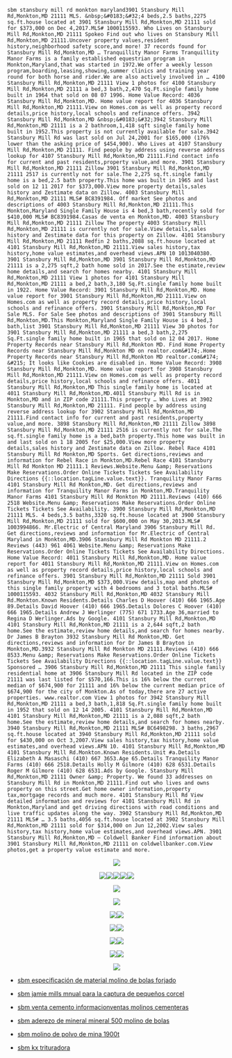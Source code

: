 
```
sbm stansbury mill rd monkton maryland3901 Stansbury Mill Rd,Monkton,MD 21111 MLS. &nbsp;&#0183;&#32;4 beds,2.5 baths,2275 sq.ft.house located at 3901 Stansbury Mill Rd,Monkton,MD 21111 sold for $373,000 on Dec 4,2017.MLS# 1000115593. Who Lives on Stansbury Mill Rd,Monkton,MD 21111 Spokeo Find out who lives on Stansbury Mill Rd,Monkton,MD 21111.Uncover property values,resident history,neighborhood safety score,and more! 37 records found for Stansbury Mill Rd,Monkton,MD … Tranquillity Manor Farms Tranquillity Manor Farms is a family established equestrian program in Monkton,Maryland,that was started in 1972.We offer a weekly lesson program,boarding,leasing,showing,summer clinics and training year round for both horse and rider.We are also actively involved in … 4100 Stansbury Mill Rd,Monkton,MD 21111 View 1 photos for 4100 Stansbury Mill Rd,Monkton,MD 21111 a bed,3 bath,2,470 Sq.Ft.single family home built in 1964 that sold on 08 07 1996. Home Value Record: 4036 Stansbury Mill Rd,Monkton,MD. Home value report for 4036 Stansbury Mill Rd,Monkton,MD 21111.View on Homes.com as well as property record details,price history,local schools and refinance offers. 3942 Stansbury Mill Rd,Monkton,MD &nbsp;&#0183;&#32;3942 Stansbury Mill Rd,Monkton,MD 21111 is a 2 bathroom,1,418 sqft single family home built in 1952.This property is not currently available for sale.3942 Stansbury Mill Rd was last sold on Jul 24,2001 for $165,000 (176% lower than the asking price of $454,900). Who Lives at 4107 Stansbury Mill Rd,Monkton,MD 21111. Find people by address using reverse address lookup for 4107 Stansbury Mill Rd,Monkton,MD 21111.Find contact info for current and past residents,property value,and more. 3901 Stansbury Mill Rd,Monkton,MD 21111 Zillow 3901 Stansbury Mill Rd,Monkton,MD 21111 2517 is currently not for sale.The 2,275 sq.ft.single family home is a bed,2.5 bath property.This home was built in 1965 and last sold on 12 11 2017 for $373,000.View more property details,sales history and Zestimate data on Zillow. 4003 Stansbury Mill Rd,Monkton,MD 21111 MLS# BC8391984. Off market See photos and descriptions of 4003 Stansbury Mill Rd,Monkton,MD 21111.This Monkton,Maryland Single Family House is 4 bed,3 bath,recently sold for $410,000 MLS# BC8391984.Casas de venta en Monkton,MD. 4003 Stansbury Mill Rd,Monkton,MD 21111 Zillow The property 4003 Stansbury Mill Rd,Monkton,MD 21111 is currently not for sale.View details,sales history and Zestimate data for this property on Zillow. 4101 Stansbury Mill Rd,Monkton,MD 21111 Redfin 2 baths,2088 sq.ft.house located at 4101 Stansbury Mill Rd,Monkton,MD 21111.View sales history,tax history,home value estimates,and overhead views.APN 10 1013040380. 3901 Stansbury Mill Rd,Monkton,MD 3901 Stansbury Mill Rd,Monkton,MD 21111 is a 2,275 sqft,2 bath home sold in 2017.See the estimate,review home details,and search for homes nearby. 4101 Stansbury Mill Rd,Monkton,MD 21111 View 1 photos for 4101 Stansbury Mill Rd,Monkton,MD 21111 a bed,2 bath,3,180 Sq.Ft.single family home built in 1922. Home Value Record: 3901 Stansbury Mill Rd,Monkton,MD. Home value report for 3901 Stansbury Mill Rd,Monkton,MD 21111.View on Homes.com as well as property record details,price history,local schools and refinance offers. 3901 Stansbury Mill Rd,Monkton,MD For Sale MLS. For Sale See photos and descriptions of 3901 Stansbury Mill Rd,Monkton,MD.This Monkton,Maryland Single Family House is 4 bed,3 bath,list 3901 Stansbury Mill Rd,Monkton,MD 21111 View 30 photos for 3901 Stansbury Mill Rd,Monkton,MD 21111 a bed,3 bath,2,275 Sq.Ft.single family home built in 1965 that sold on 12 04 2017. Home Property Records near Stansbury Mill Rd,Monkton MD. Find Home Property Records near Stansbury Mill Rd,Monkton MD on realtor.com&#174;.Home Property Records near Stansbury Mill Rd,Monkton MD realtor.com&#174; &#215; It looks like Cookies are disabled in. Home Value Record: 3908 Stansbury Mill Rd,Monkton,MD. Home value report for 3908 Stansbury Mill Rd,Monkton,MD 21111.View on Homes.com as well as property record details,price history,local schools and refinance offers. 4011 Stansbury Mill Rd,Monkton,MD This single family home is located at 4011 Stansbury Mill Rd,Monkton,MD.4011 Stansbury Mill Rd is in Monkton,MD and in ZIP code 21111.This property … Who Lives at 3902 Stansbury Mill Rd,Monkton,MD 21111. Find people by address using reverse address lookup for 3902 Stansbury Mill Rd,Monkton,MD 21111.Find contact info for current and past residents,property value,and more. 3898 Stansbury Mill Rd,Monkton,MD 21111 Zillow 3898 Stansbury Mill Rd,Monkton,MD 21111 2516 is currently not for sale.The sq.ft.single family home is a bed,bath property.This home was built in and last sold on 1 18 2005 for $25,000.View more property details,sales history and Zestimate data on Zillow. Rebel Race 4101 Stansbury Mill Rd Monkton,MD Sports. Get directions,reviews and information for Rebel Race in Monkton,MD.Rebel Race 4101 Stansbury Mill Rd Monkton MD 21111.1 Reviews.Website.Menu &amp; Reservations Make Reservations.Order Online Tickets Tickets See Availability Directions {{::location.tagLine.value.text}}. Tranquility Manor Farms 4101 Stansbury Mill Rd Monkton,MD. Get directions,reviews and information for Tranquility Manor Farms in Monkton,MD.Tranquility Manor Farms 4101 Stansbury Mill Rd Monkton MD 21111.Reviews (410) 666 2518 Website.Menu &amp; Reservations Make Reservations.Order Online Tickets Tickets See Availability. 3900 Stansbury Mill Rd,Monkton,MD 21111 MLS. 4 beds,3.5 baths,3320 sq.ft.house located at 3900 Stansbury Mill Rd,Monkton,MD 21111 sold for $600,000 on May 30,2013.MLS# 1003994866. Mr.Electric of Central Maryland 3906 Stansbury Mill Rd. Get directions,reviews and information for Mr.Electric of Central Maryland in Monkton,MD.3906 Stansbury Mill Rd Monkton MD 21111.2 Reviews (443) 961 4061 Website.Menu &amp; Reservations Make Reservations.Order Online Tickets Tickets See Availability Directions. Home Value Record: 4011 Stansbury Mill Rd,Monkton,MD. Home value report for 4011 Stansbury Mill Rd,Monkton,MD 21111.View on Homes.com as well as property record details,price history,local schools and refinance offers. 3901 Stansbury Mill Rd,Monkton,MD 21111 Sold 3901 Stansbury Mill Rd,Monkton,MD $373,000.View details,map and photos of this single family property with 4 bedrooms and 3 total baths.MLS# 1000115593. 4032 Stansbury Mill Rd,Monkton,MD 4032 Stansbury Mill Rd.Monkton.Known Residents.Details Charles D Hoover (410) 666 1965.Age 89.Details David Hoover (410) 666 1965.Details Dolores C Hoover (410) 666 1965.Details Andrew J Werlinger (775) 671 1733.Age 36,married to Regina D Werlinger.Ads by Google. 4101 Stansbury Mill Rd,Monkton,MD 4101 Stansbury Mill Rd,Monkton,MD 21111 is a 2,644 sqft,2 bath home.See the estimate,review home details,and search for homes nearby. Dr James B Brayton 3932 Stansbury Mill Rd Monkton,MD. Get directions,reviews and information for Dr James B Brayton in Monkton,MD.3932 Stansbury Mill Rd Monkton MD 21111.Reviews (410) 666 8533.Menu &amp; Reservations Make Reservations.Order Online Tickets Tickets See Availability Directions {{::location.tagLine.value.text}} Sponsored … 3906 Stansbury Mill Rd,Monkton,MD 21111 This single family residential home at 3906 Stansbury Mill Rd located in the ZIP code 21111 was last listed for $570,166.This is 16% below the current median of $674,900 for 21111 and 16% below the current median price of $674,900 for the city of Monkton.As of today,there are 27 active properties. www.realtor.com View 1 photos for 3942 Stansbury Mill Rd,Monkton,MD 21111 a bed,3 bath,1,818 Sq.Ft.single family home built in 1952 that sold on 12 14 2005. 4101 Stansbury Mill Rd,Monkton,MD 4101 Stansbury Mill Rd,Monkton,MD 21111 is a 2,088 sqft,2 bath home.See the estimate,review home details,and search for homes nearby. 3940 Stansbury Mill Rd,Monkton,MD 21111 MLS# BC6498298. 3 baths,2967 sq.ft.house located at 3940 Stansbury Mill Rd,Monkton,MD 21111 sold for $430,000 on Oct 3,2007.View sales history,tax history,home value estimates,and overhead views.APN 10. 4101 Stansbury Mill Rd,Monkton,MD 4101 Stansbury Mill Rd.Monkton.Known Residents.Unit #a.Details Elizabeth A Masaschi (410) 667 3653.Age 65.Details Tranquility Manor Farms (410) 666 2518.Details Holly M Gilmore (410) 628 6531.Details Roger M Gilmore (410) 628 6531.Ads by Google. Stansbury Mill Rd,Monkton,MD 21111 Owner &amp; Property. We found 33 addresses on Stansbury Mill Rd in Monkton,MD 21111.Find out who lives and owns property on this street.Get home owner information,property tax,mortgage records and much more. 4101 Stansbury Mill Rd View detailed information and reviews for 4101 Stansbury Mill Rd in Monkton,Maryland and get driving directions with road conditions and live traffic updates along the way. 3902 Stansbury Mill Rd,Monkton,MD 21111 MLS# … 3.5 baths,4056 sq.ft.house located at 3902 Stansbury Mill Rd,Monkton,MD 21111 sold for $314,000 on Jun 12,2002.View sales history,tax history,home value estimates,and overhead views.APN. 3901 Stansbury Mill Rd,Monkton,MD — Coldwell Banker Find information about 3901 Stansbury Mill Rd,Monkton,MD 21111 on coldwellbanker.com.View photos,get a property value estimate and more. 
```

<div align="center">

<a href="https://es-crusher.shibang-china.com/github&k=sbm+stansbury+mill+rd+monkton+maryland"><img src="https://static.shibang-china.com/es/crusher/logo.jpg"></a>

<a href="https://es-crusher.shibang-china.com/github&k=sbm+stansbury+mill+rd+monkton+maryland"><img src="https://static.shibang-china.com/es/crusher/index.jpg"></a><a href="https://es-crusher.shibang-china.com/material.htmlgithub&k=sbm+stansbury+mill+rd+monkton+maryland"><img src="https://static.shibang-china.com/es/crusher/material.jpg"></a><a href="https://es-crusher.shibang-china.com/application.htmlgithub&k=sbm+stansbury+mill+rd+monkton+maryland"><img src="https://static.shibang-china.com/es/crusher/application.jpg"></a><a href="https://es-crusher.shibang-china.com/aboutus.htmlgithub&k=sbm+stansbury+mill+rd+monkton+maryland"><img src="https://static.shibang-china.com/es/crusher/aboutus.jpg"></a><a href="https://es-crusher.shibang-china.com/contact.htmlgithub&k=sbm+stansbury+mill+rd+monkton+maryland"><img src="https://static.shibang-china.com/es/crusher/contact.jpg"></a>

<a href="https://es-crusher.shibang-china.com/github&k=sbm+stansbury+mill+rd+monkton+maryland"><img src="https://static.shibang-china.com/es/crusher/banner.jpg"></a>

<a href="https://swt.shibang-china.com/github&k=sbm+stansbury+mill+rd+monkton+maryland"><img src="https://static.shibang-china.com/es/crusher/text.jpg"></a>

<a href="https://swt.shibang-china.com/github&k=sbm+stansbury+mill+rd+monkton+maryland"><img src="https://static.shibang-china.com/es/crusher/chat.jpg"></a><a href="https://es-crusher.shibang-china.com/contact.htmlgithub&k=sbm+stansbury+mill+rd+monkton+maryland"><img src="https://static.shibang-china.com/es/crusher/message.jpg"></a>

<a href="https://es-crusher.shibang-china.com/products/pe.htmlgithub&k=sbm+stansbury+mill+rd+monkton+maryland"><img src="https://static.shibang-china.com/es/crusher/pe.jpg"></a><a href="https://es-crusher.shibang-china.com/products/pf.htmlgithub&k=sbm+stansbury+mill+rd+monkton+maryland"><img src="https://static.shibang-china.com/es/crusher/pf.jpg"></a>

<a href="https://es-crusher.shibang-china.com/products/hpt.htmlgithub&k=sbm+stansbury+mill+rd+monkton+maryland"><img src="https://static.shibang-china.com/es/crusher/hpt.jpg"></a><a href="https://es-crusher.shibang-china.com/products/vsi.htmlgithub&k=sbm+stansbury+mill+rd+monkton+maryland"><img src="https://static.shibang-china.com/es/crusher/vsi.jpg"></a>

<a href="https://es-crusher.shibang-china.com/products/klv.htmlgithub&k=sbm+stansbury+mill+rd+monkton+maryland"><img src="https://static.shibang-china.com/es/crusher/klv.jpg"></a><a href="https://es-crusher.shibang-china.com/products/portable.htmlgithub&k=sbm+stansbury+mill+rd+monkton+maryland"><img src="https://static.shibang-china.com/es/crusher/portable.jpg"></a>

<a href="https://swt.shibang-china.com/github&k=sbm+stansbury+mill+rd+monkton+maryland"><img src="https://static.shibang-china.com/es/crusher/case.jpg"></a>

</div>


* [sbm especificación de material molino de bolas forjado](sbm%20especificaci%C3%B3n%20de%20material%20molino%20de%20bolas%20forjado.md)

* [sbm jamie mills mnual para la captura de pequeños corcel](sbm%20jamie%20mills%20mnual%20para%20la%20captura%20de%20peque%C3%B1os%20corcel.md)

* [sbm venta cemento informacionventas molinos cementeras](sbm%20venta%20cemento%20informacionventas%20molinos%20cementeras.md)

* [sbm aderezo de mineral mineral 500 molino de bolas](sbm%20aderezo%20de%20mineral%20mineral%20500%20molino%20de%20bolas.md)

* [sbm molino de polvo de mina 1900t](sbm%20molino%20de%20polvo%20de%20mina%201900t.md)

* [sbm kx trituradora](sbm%20kx%20trituradora.md)